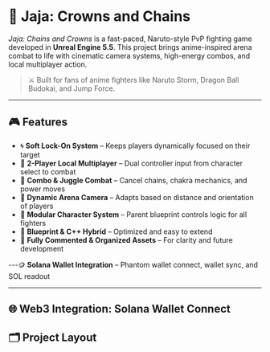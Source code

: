 # 👑 Jaja: Crowns and Chains

*Jaja: Chains and Crowns* is a fast-paced, Naruto-style PvP fighting game developed in **Unreal Engine 5.5**. This project brings anime-inspired arena combat to life with cinematic camera systems, high-energy combos, and local multiplayer action.

> ⚔️ Built for fans of anime fighters like Naruto Storm, Dragon Ball Budokai, and Jump Force.

---

## 🎮 Features

- 🌀 **Soft Lock-On System** – Keeps players dynamically focused on their target
- 👥 **2-Player Local Multiplayer** – Dual controller input from character select to combat
- 👊 **Combo & Juggle Combat** – Cancel chains, chakra mechanics, and power moves
- 🎥 **Dynamic Arena Camera** – Adapts based on distance and orientation of players
- 🧬 **Modular Character System** – Parent blueprint controls logic for all fighters
- 💾 **Blueprint & C++ Hybrid** – Optimized and easy to extend
- 🧪 **Fully Commented & Organized Assets** – For clarity and future development

---🪙 **Solana Wallet Integration** – Phantom wallet connect, wallet sync, and SOL readout

---

## 🌐 Web3 Integration: Solana Wallet Connect

## 🗂️ Project Layout

